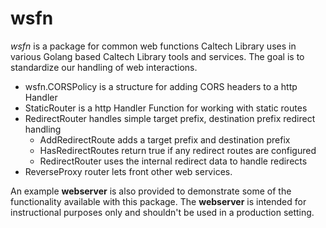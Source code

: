 wsfn
====

_wsfn_ is a package for common web functions Caltech Library uses 
in various Golang based Caltech Library tools and services. The goal 
is to standardize our handling of web interactions.

+ wsfn.CORSPolicy is a structure for adding CORS headers to a http Handler
+ StaticRouter is a http Handler Function for working with static routes
+ RedirectRouter handles simple target prefix, destination prefix redirect handling
    + AddRedirectRoute adds a target prefix and destination prefix
    + HasRedirectRoutes return true if any redirect routes are configured
    + RedirectRouter uses the internal redirect data to handle redirects
+ ReverseProxy router lets front other web services.


An example **webserver** is also provided to demonstrate some of the
functionality available with this package. The **webserver** is
intended for instructional purposes only and shouldn't be used in a
production setting.

